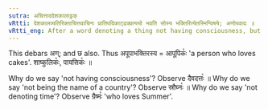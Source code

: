 ```yaml
---
sutra: अचित्ताददेशकालाट्ठक्
vRtti: देशकालव्यतिरिक्ताचित्तवाचिनः प्रातिपदिकाट्ढक्प्रत्ययो भवति सोस्य भक्तिरित्येतस्मिन्विषये; अणोपवादः ॥
vRtti_eng: After a word denoting a thing not having consciousness, but not being the name of a country or time, the affix ठक् is employed, in the sense of 'this is his object of devotion or love'.
---
```

This debars अण्; and छ also. Thus अपूपाभक्तिरस्य = आपूपिकः꣡ 'a person who loves cakes'. शाष्कुलिकः꣡, पायसिकः꣡ ॥

Why do we say 'not having consciousness'? Observe दैवदत्तः꣡ ॥ Why do we say 'not being the name of a country'? Observe स्रौघ्नः꣡ ॥ Why do we say 'not denoting time'? Observe ग्रैष्मः꣡ 'who loves Summer'.
